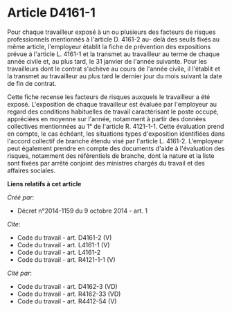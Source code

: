 # Article D4161-1

Pour chaque travailleur exposé à un ou plusieurs des facteurs de risques professionnels mentionnés à l'article D. 4161-2 au-
delà des seuils fixés au même article, l'employeur établit la fiche de prévention des expositions prévue à l'article L.
4161-1 et la transmet au travailleur au terme de chaque année civile et, au plus tard, le 31 janvier de l'année suivante.
Pour les travailleurs dont le contrat s'achève au cours de l'année civile, il l'établit et la transmet au travailleur au plus
tard le dernier jour du mois suivant la date de fin de contrat. 

Cette fiche recense les facteurs de risques auxquels le travailleur a été exposé. L'exposition de chaque travailleur est
évaluée par l'employeur au regard des conditions habituelles de travail caractérisant le poste occupé, appréciées en moyenne
sur l'année, notamment à partir des données collectives mentionnées au 1° de l'article R. 4121-1-1. Cette évaluation prend en
compte, le cas échéant, les situations types d'exposition identifiées dans l'accord collectif de branche étendu visé par
l'article L. 4161-2. L'employeur peut également prendre en compte des documents d'aide à l'évaluation des risques, notamment
des référentiels de branche, dont la nature et la liste sont fixées par arrêté conjoint des ministres chargés du travail et
des affaires sociales.

**Liens relatifs à cet article**

_Créé par_:

  - Décret n°2014-1159 du 9 octobre 2014 - art. 1

_Cite_:

  - Code du travail - art. D4161-2 (V)
  - Code du travail - art. L4161-1 (V)
  - Code du travail - art. L4161-2
  - Code du travail - art. R4121-1-1 (V)

_Cité par_:

  - Code du travail - art. D4162-3 (VD)
  - Code du travail - art. R4162-33 (VD)
  - Code du travail - art. R4412-54 (V)
